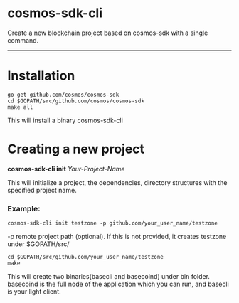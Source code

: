 # cosmos-sdk-cli 
Create a new blockchain project based on cosmos-sdk with a single command.

---

# Installation

```shell
go get github.com/cosmos/cosmos-sdk
cd $GOPATH/src/github.com/cosmos/cosmos-sdk
make all
```

This will install a binary cosmos-sdk-cli

# Creating a new project

**cosmos-sdk-cli init** _Your-Project-Name_

This will initialize a project, the dependencies, directory structures with the specified project name.

### Example:
```shell
cosmos-sdk-cli init testzone -p github.com/your_user_name/testzone
```
-p remote project path (optional). If this is not provided, it creates testzone under $GOPATH/src/


```shell
cd $GOPATH/src/github.com/your_user_name/testzone
make
```
This will create two binaries(basecli and basecoind) under bin folder. basecoind is the full node of the application which you can run, and basecli is your light client.

